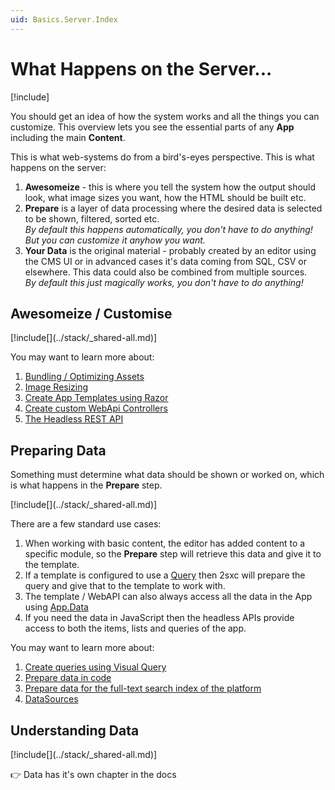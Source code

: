 ```yaml
---
uid: Basics.Server.Index
---
```


# What Happens on the Server...

[!include[](~/basics/stack/_shared-float-summary.md)]
<style>.context-box-summary .server-all { visibility: visible; } </style>


You should get an idea of how the system works and all the things you can customize. This overview lets you see the essential parts of any **App** including the main **Content**. 

This is what web-systems do from a bird's-eyes perspective. This is what happens on the server:

1. **Awesomeize** - this is where you tell the system how the output should look, what image sizes you want, how the HTML should be built etc. 
1. **Prepare** is a layer of data processing where the desired data is selected to be shown, filtered, sorted etc.  
    _By default this happens automatically, you don't have to do anything! But you can customize it anyhow you want._
1. **Your Data** is the original material - probably created by an editor using the CMS UI or in advanced cases it's data coming from SQL, CSV or elsewhere. This data could also be combined from multiple sources.  
    _By default this just magically works, you don't have to do anything!_

## Awesomeize / Customise

<div class="context-box-process" width="100%">
  [!include[](../stack/_shared-all.md)]
  <style>.context-box-process .process-all { visibility: visible; } </style>
</div>


You may want to learn more about:

1. [Bundling / Optimizing Assets](xref:Basics.Server.AssetOptimization.Index)
1. [Image Resizing](xref:Basics.ImageResizer.Index)
1. [Create App Templates using Razor](xref:NetCode.Index)
1. [Create custom WebApi Controllers](xref:WebApi.Custom.Index)
1. [The Headless REST API](xref:WebApi.Headless.Index)


## Preparing Data

Something must determine what data should be shown or worked on, which is what happens in the **Prepare** step. 

<div class="context-box-prepare" width="100%">
  [!include[](../stack/_shared-all.md)]
  <style>.context-box-prepare .prepare-all { visibility: visible; } </style>
</div>


There are a few standard use cases:

1. When working with basic content, the editor has added content to a specific module, so the **Prepare** step will retrieve this data and give it to the template. 
1. If a template is configured to use a [Query](xref:Basics.Query.Index) then 2sxc will prepare the query and give that to the template to work with. 
1. The template / WebAPI can also always access all the data in the App using [App.Data](xref:NetCode.DynamicCode.Objects.App.Data)
1. If you need the data in JavaScript then the headless APIs provide access to both the items, lists and queries of the app.

You may want to learn more about:

1. [Create queries using Visual Query](xref:Basics.Query.Index)
1. [Prepare data in code](xref:NetCode.Razor.CustomizeData)
1. [Prepare data for the full-text search index of the platform](xref:NetCode.Razor.CustomizeSearch)
1. [DataSources](xref:NetCode.DataSources.Index)


## Understanding Data

<div class="context-box-data" width="100%">
  [!include[](../stack/_shared-all.md)]
  <style>.context-box-data .data-all { visibility: visible; } </style>
</div>

👉 Data has it's own chapter in the docs [](xref:Basics.Data.Index)


